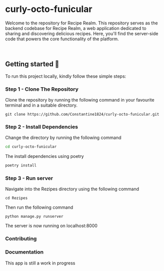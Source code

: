 # curly-octo-funicular
Welcome to the repository for Recipe Realm. This repository serves as the backend codebase for Recipe Realm, a web application dedicated to sharing and discovering delicious recipes. Here, you'll find the server-side code that powers the core functionality of the platform.

<br/>

## Getting started 🚀

To run this project locally, kindly follow these simple steps:

### Step 1 - Clone The Repository
Clone the repository by running the following command in your favourite terminal and in a suitable directory.
```
git clone https://github.com/Constantine1824/curly-octo-funicular.git
```

### Step 2 - Install Dependencies
Change the directory by running the following command
```bash
cd curly-octo-funicular
```
The install dependencies using poetry
```bash
poetry install
```

### Step 3 - Run server
Navigate into the Rezipes directory using the following command
```shell
cd Rezipes
```
Then run the following command
```shell
python manage.py runserver
```
The server is now running on localhost:8000


###  Contributing


### Documentation
This app is still a work in progress






<br/>



